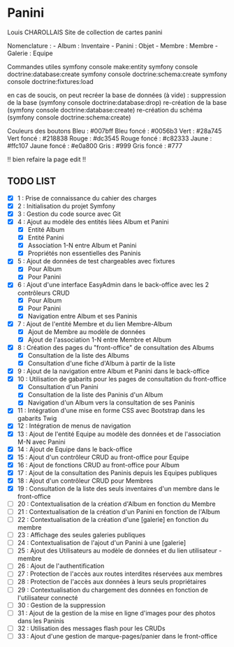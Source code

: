 # Panini
Louis CHAROLLAIS
Site de collection de cartes panini

Nomenclature :
    - Album : Inventaire
    - Panini : Objet
    - Membre : Membre
    - Galerie : Equipe

Commandes utiles
symfony console make:entity
symfony console doctrine:database:create
symfony console doctrine:schema:create
symfony console doctrine:fixtures:load

en cas de soucis, on peut recréer la base de données (à vide) :
suppression de la base (symfony console doctrine:database:drop)
re-création de la base (symfony console doctrine:database:create)
re-création du schéma (symfony console doctrine:schema:create)

Couleurs des boutons
Bleu : #007bff
Bleu foncé : #0056b3
Vert : #28a745
Vert foncé : #218838
Rouge : #dc3545
Rouge foncé : #c82333
Jaune : #ffc107
Jaune foncé : #e0a800
Gris : #999
Gris foncé : #777

!! bien refaire la page edit !!

## TODO LIST

- [x] 1 : Prise de connaissance du cahier des charges
- [x] 2 : Initialisation du projet Symfony
- [x] 3 : Gestion du code source avec Git
- [x] 4 : Ajout au modèle des entités liées Album et Panini
    - [x] Entité Album
    - [x] Entité Panini
    - [x] Association 1-N entre Album et Panini
    - [x] Propriétés non essentielles des Paninis
- [x] 5 : Ajout de données de test chargeables avec fixtures
    - [x] Pour Album
    - [x] Pour Panini
- [x] 6 : Ajout d'une interface EasyAdmin dans le back-office avec les 2 contrôleurs CRUD
    - [x] Pour Album
    - [x] Pour Panini
    - [x] Navigation entre Album et ses Paninis
- [x] 7 : Ajout de l'entité Membre et du lien Membre-Album
    - [x] Ajout de Membre au modèle de données
    - [x] Ajout de l'association 1-N entre Membre et Album
- [x] 8 : Création des pages du "front-office" de consultation des Albums
    - [x] Consultation de la liste des Albums
    - [x] Consultation d'une fiche d'Album à partir de la liste
- [x] 9 : Ajout de la navigation entre Album et Panini dans le back-office
- [x] 10 : Utilisation de gabarits pour les pages de consultation du front-office
    - [x] Consultation d'un Panini
    - [x] Consultation de la liste des Paninis d'un Album
    - [x] Navigation d'un Album vers la consultation de ses Paninis
- [x] 11 : Intégration d'une mise en forme CSS avec Bootstrap dans les gabarits Twig
- [x] 12 : Intégration de menus de navigation
- [x] 13 : Ajout de l'entité Equipe au modèle des données et de l'association M-N avec Panini
- [x] 14 : Ajout de Equipe dans le back-office
- [x] 15 : Ajout d'un contrôleur CRUD au front-office pour Equipe
- [x] 16 : Ajout de fonctions CRUD au front-office pour Album
- [x] 17 : Ajout de la consultation des Paninis depuis les Equipes publiques
- [x] 18 : Ajout d'un contrôleur CRUD pour Membres
- [x] 19 : Consultation de la liste des seuls inventaires d'un membre dans le front-office
- [ ] 20 : Contextualisation de la création d'Album en fonction du Membre
- [ ] 21 : Contextualisation de la création d'un Panini en fonction de l'Album
- [ ] 22 : Contextualisation de la création d'une [galerie] en fonction du membre
- [ ] 23 : Affichage des seules galeries publiques
- [ ] 24 : Contextualisation de l'ajout d'un Panini à une [galerie]
- [ ] 25 : Ajout des Utilisateurs au modèle de données et du lien utilisateur - membre
- [ ] 26 : Ajout de l'authentification
- [ ] 27 : Protection de l'accès aux routes interdites réservées aux membres
- [ ] 28 : Protection de l'accès aux données à leurs seuls propriétaires
- [ ] 29 : Contextualisation du chargement des données en fonction de l'utilisateur connecté
- [ ] 30 : Gestion de la suppression
- [ ] 31 : Ajout de la gestion de la mise en ligne d'images pour des photos dans les Paninis
- [ ] 32 : Utilisation des messages flash pour les CRUDs
- [ ] 33 : Ajout d'une gestion de marque-pages/panier dans le front-office